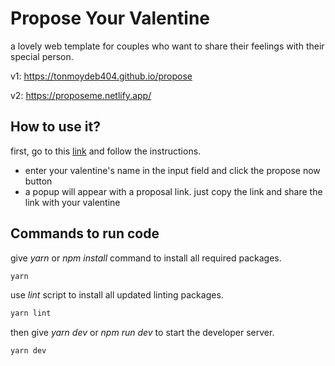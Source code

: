 # Propose Your Valentine

a lovely web template for couples who want to share their feelings with their special person.

v1: https://tonmoydeb404.github.io/propose

v2: https://proposeme.netlify.app/

## How to use it?

first, go to this [link](https://proposeme.netlify.app/) and follow the instructions.

- enter your valentine's name in the input field and click the propose now button
- a popup will appear with a proposal link. just copy the link and share the link with your valentine

## Commands to run code

give _yarn_ or _npm install_ command to install all required packages.

```bash
yarn
```

use _lint_ script to install all updated linting packages.

```bash
yarn lint
```

then give _yarn dev_ or _npm run dev_ to start the developer server.

```bash
yarn dev
```
